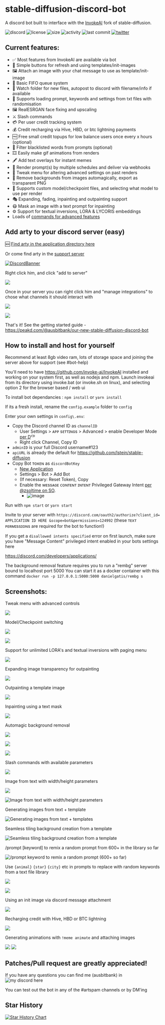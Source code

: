 # stable-diffusion-discord-bot

A discord bot built to interface with the [InvokeAI](https://github.com/invoke-ai/InvokeAI) fork of stable-diffusion.

![discord](https://img.shields.io/discord/419390618209353730?style=plastic)
![license](https://img.shields.io/github/license/ausbitbank/stable-diffusion-discord-bot?style=plastic)
![size](https://img.shields.io/github/repo-size/ausbitbank/stable-diffusion-discord-bot?style=plastic)
![activity](https://img.shields.io/github/commit-activity/m/ausbitbank/stable-diffusion-discord-bot?style=plastic)
![last commit](https://img.shields.io/github/last-commit/ausbitbank/stable-diffusion-discord-bot?style=plastic)
[![twitter](https://img.shields.io/twitter/follow/ausbitbank?style=social)](https://twitter.com/ausbitbank)

## Current features:

- ✅ Most features from InvokeAI are available via bot
- 🔁 Simple buttons for refresh and using templates/init-images
- 🖼️ Attach an image with your chat message to use as template/init-image
- 🧊 Basic FIFO queue system
- 📂 Watch folder for new files, autopost to discord with filename/info if available
- 📄 Supports loading prompt, keywords and settings from txt files with randomisation
- 🖼️ RealESRGAN face fixing and upscaling
- ⚔️ Slash commands
- 💳 Per user credit tracking system
- 💰 Credit recharging via Hive, HBD, or btc lightning payments
- 🆓 Free small credit topups for low balance users once every x hours (optional)
- 🚫 Filter blacklisted words from prompts (optional)
- 🎞️ Easily make gif animations from renders
- 🖋️ Add text overlays for instant memes
- 📅 Render prompt(s) by multiple schedules and deliver via webhooks
- 🔧 Tweak menu for altering advanced settings on past renders
- 🌅 Remove backgrounds from images automagically, export as transparent PNG
- 🤖 Supports custom model/checkpoint files, and selecting what model to use per render
- 🎭 Expanding, fading, inpainting and outpainting support
- 😷 Mask an image with a text prompt for inpainting
- ⚙️ Support for textual inversions, LORA & LYCORIS embeddings
- Loads of [commands for advanced features](https://github.com/ausbitbank/stable-diffusion-discord-bot/blob/main/commands.md)

## Add arty to your discord server (easy)

🆕 [Find arty in the application directory here](https://discord.com/application-directory/973484171534172170)

Or come find arty in the [support server](https://discord.gg/ausbit-s-stuff-and-things-419390618209353730)

[![DiscordBanner](https://invidget.switchblade.xyz/ausbit-s-stuff-and-things-419390618209353730)](https://discord.gg/ausbit-s-stuff-and-things-419390618209353730)

Right click him, and click "add to server"

![](https://media.discordapp.net/attachments/326767097629769741/1114466787770249276/image.png)

Once in your server you can right click him and "manage integrations" to chose what channels it should interact with

![](https://media.discordapp.net/attachments/1023961603319808110/1025392370444939284/unknown.png)

![](https://media.discordapp.net/attachments/1023961603319808110/1025392370830823434/unknown.png)

That's it! See the getting started guide - https://peakd.com/@ausbitbank/our-new-stable-diffusion-discord-bot

## How to install and host for yourself

Recommend at least 8gb video ram, lots of storage space and joining the server above for support (see #bot-help)

You'll need to have https://github.com/invoke-ai/InvokeAI installed and working on your system first, as well as nodejs and npm.
Launch invokeai from its directory using invoke.bat (or invoke.sh on linux), and selecting option 2 for the browser based / web ui

To install bot dependancies : `npm install` or `yarn install`

If its a fresh install, rename the `config.example` folder to `config`

Enter your own settings in `config\.env`:
- Copy the Discord channel ID as `channelID`
  - User Settings > ᴀᴘᴘ sᴇᴛᴛɪɴɢs > Advanced > enable Developer Mode [per D](https://support.discord.com/hc/en-us/articles/206346498-Where-can-I-find-my-User-Server-Message-ID-)⁽ˀ⁾
  - Right click Channel, Copy ID
- `adminID` is your full Discord username#123 
- `apiURL` is already the default for https://github.com/lstein/stable-diffusion
- Copy Bot ᴛᴏᴋᴇɴ as `discordBotKey`
  - [New Application](https://discord.com/developers/applications)
  - Settings > Bot > Add Bot
  - (If necessary: Reset Token), Copy
  - Enable the ᴍᴇssᴀɢᴇ ᴄᴏɴᴛᴇɴᴛ ɪɴᴛᴇɴᴛ Privileged Gateway Intent [per @zsoltime on SO](https://stackoverflow.com/a/73037243).
    - ![image](https://media.discordapp.net/attachments/1023961603319808110/1044993662876135515/image.png)

Run with `npm start` or `yarn start`

Invite to your server with `https://discord.com/oauth2/authorize?client_id= APPLICATION ID HERE &scope=bot&permissions=124992` (these ᴛᴇxᴛ ᴘᴇʀᴍɪssɪᴏɴs are required for the bot to function!)

If you get a `disallowed intents specified` error on first launch, make sure you have "Message Content" privileged intent enabled in your bots settings here 

https://discord.com/developers/applications/

The background removal feature requires you to run a "rembg" server bound to localhost port 5000
You can start it as a docker container with this command
`docker run -p 127.0.0.1:5000:5000 danielgatis/rembg s`


## Screenshots:

Tweak menu with advanced controls

![](https://media.discordapp.net/attachments/1112198336368361495/1114467432027914300/image.png)

Model/Checkpoint switching

![](https://media.discordapp.net/attachments/968822563662860338/1044069621977853962/image.png)

![](https://media.discordapp.net/attachments/1112198336368361495/1114467824375697468/image.png)

Support for unlimited LORA's and textual inversions with paging menu

![](https://media.discordapp.net/attachments/1112198336368361495/1114476921833668620/image.png)

Expanding image transparency for outpainting

![](https://media.discordapp.net/attachments/968822563662860338/1044071184720986243/image.png)

Outpainting a template image

![](https://media.discordapp.net/attachments/968822563662860338/1044071185069125813/image.png)

Inpainting using a text mask

![](https://media.discordapp.net/attachments/968822563662860338/1044071827611324436/image.png)

Automagic background removal

![](https://media.discordapp.net/attachments/968822563662860338/1044072153131274340/image.png)

![](https://media.discordapp.net/attachments/1112198336368361495/1114468571309932624/image.png)

![](https://media.discordapp.net/attachments/1112198336368361495/1114468635776397332/image.png)

Slash commands with available parameters

![](https://media.discordapp.net/attachments/968822563662860338/1020031881242222683/unknown.png)

Image from text with width/height parameters

![](https://media.discordapp.net/attachments/419466215808040980/1024623676135579708/unknown.png)

![Image from text with width/height parameters](https://media.discordapp.net/attachments/968822563662860338/1018016731475751102/unknown.png)

Generating images from text + template

![Generating images from text + templates](https://media.discordapp.net/attachments/968822563662860338/1018015274802364476/unknown.png)

Seamless tiling background creation from a template

![Seamless tiling background creation from a template](https://media.discordapp.net/attachments/968822563662860338/1018017771243720704/unknown.png)

/prompt [keyword] to remix a random prompt from 600+ in the library so far

![/prompt keyword to remix a random prompt (600+ so far)](https://media.discordapp.net/attachments/968822563662860338/1020036559036231761/unknown.png)

Use `{animal}` `{star}` `{city}` etc in prompts to replace with random keywords from a text file library

![](https://media.discordapp.net/attachments/968822563662860338/1020041729342189688/unknown.png)

![](https://media.discordapp.net/attachments/968822563662860338/1020042165491089428/unknown.png)

Using an init image via discord message attachment

![](https://media.discordapp.net/attachments/968822563662860338/1020047550167912579/unknown.png)

Recharging credit with Hive, HBD or BTC lightning

![](https://media.discordapp.net/attachments/1112198336368361495/1114469417166848101/image.png)

Generating animations with `!meme animate` and attaching images

![](https://media.discordapp.net/attachments/968822563662860338/1024638314814373928/unknown.png)
![](https://media.discordapp.net/attachments/968822563662860338/1024638318631194624/animate-1845497245.gif)

Patches/Pull request are greatly appreciated!
-----------------------

If you have any questions you can find me (ausbitbank) in ![my discord here](https://discord.gg/DSdK9KRJxq)

You can test out the bot in any of the #artspam channels or by DM'ing

## Star History

[![Star History Chart](https://api.star-history.com/svg?repos=ausbitbank/stable-diffusion-discord-bot&type=Date)](https://star-history.com/#ausbitbank/stable-diffusion-discord-bot&Date)
